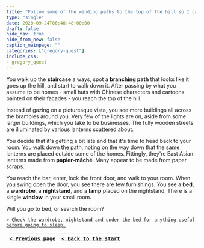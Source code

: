```yaml
---
title: "Follow some of the winding paths to the top of the hill so I can see what's around and get a good view of the town."
type: "single"
date: 2020-09-24T06:46:48+00:00
draft: false
hide_nav: true
hide_from_new: false
caption_mainpage: ""
categories: ["gregory-quest"]
include_css:
- gregory_quest
---
```


You walk up the **staircase** a ways, spot a **branching path** that looks like it goes up the hill, and start to walk down it. After passing by what you assume to be homes - small huts with Chinese characters and cartoons painted on their facades - you reach the top of the hill.

Instead of gazing on a picturesque vista, you see more buildings all across the brambles around you. Very few of the lights are on, aside from some larger buildings, which you take to be businesses. The fully wooden streets are illuminated by various lanterns scattered about.

You decide that it's getting a bit late and that it's time to head back to your room. You walk down the path, noting on the way down that the same lanterns are placed outside some of the homes. Fittingly, they're East Asian lanterns made from **papier-mâché**. Many appear to be made from paper scraps.

You reach the bar, enter, lock the front door, and walk to your room. When you swing open the door, you see there are few furnishings. You see a **bed**, a **wardrobe**, a **nightstand**, and a **lamp** placed on the nightstand. There is a single **window** in your small room.

Will you go to bed, or search the room?

[``> Check the wardrobe, nightstand and under the bed for anything useful before going to sleep.``](../68)

|[``< Previous page``](../66)|[``< Back to the start``](../)|
|---|---|